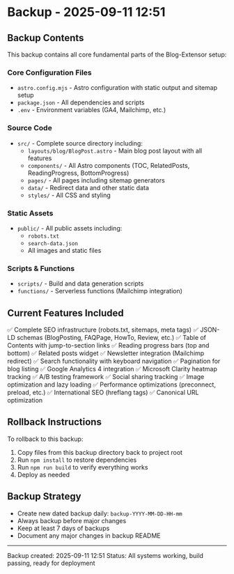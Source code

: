 # Backup - 2025-09-11 12:51

## Backup Contents
This backup contains all core fundamental parts of the Blog-Extensor setup:

### Core Configuration Files
- `astro.config.mjs` - Astro configuration with static output and sitemap setup
- `package.json` - All dependencies and scripts
- `.env` - Environment variables (GA4, Mailchimp, etc.)

### Source Code
- `src/` - Complete source directory including:
  - `layouts/blog/BlogPost.astro` - Main blog post layout with all features
  - `components/` - All Astro components (TOC, RelatedPosts, ReadingProgress, BottomProgress)
  - `pages/` - All pages including sitemap generators
  - `data/` - Redirect data and other static data
  - `styles/` - All CSS and styling

### Static Assets
- `public/` - All public assets including:
  - `robots.txt`
  - `search-data.json`
  - All images and static files

### Scripts & Functions
- `scripts/` - Build and data generation scripts
- `functions/` - Serverless functions (Mailchimp integration)

## Current Features Included
✅ Complete SEO infrastructure (robots.txt, sitemaps, meta tags)
✅ JSON-LD schemas (BlogPosting, FAQPage, HowTo, Review, etc.)
✅ Table of Contents with jump-to-section links
✅ Reading progress bars (top and bottom)
✅ Related posts widget
✅ Newsletter integration (Mailchimp redirect)
✅ Search functionality with keyboard navigation
✅ Pagination for blog listing
✅ Google Analytics 4 integration
✅ Microsoft Clarity heatmap tracking
✅ A/B testing framework
✅ Social sharing tracking
✅ Image optimization and lazy loading
✅ Performance optimizations (preconnect, preload, etc.)
✅ International SEO (hreflang tags)
✅ Canonical URL optimization

## Rollback Instructions
To rollback to this backup:
1. Copy files from this backup directory back to project root
2. Run `npm install` to restore dependencies
3. Run `npm run build` to verify everything works
4. Deploy as needed

## Backup Strategy
- Create new dated backup daily: `backup-YYYY-MM-DD-HH-mm`
- Always backup before major changes
- Keep at least 7 days of backups
- Document any major changes in backup README

---
Backup created: 2025-09-11 12:51
Status: All systems working, build passing, ready for deployment
